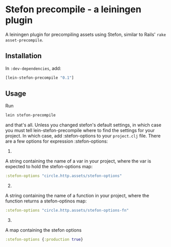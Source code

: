 # Stefon precompile - a leiningen plugin

A leiningen plugin for precompiling assets using Stefon, similar to Rails' `rake asset-precompile`.

## Installation

In `:dev-dependencies`, add:

```clojure
[lein-stefon-precompile "0.1"]
```

## Usage

Run

```bash
lein stefon-precompile
```

and that's all.
Unless you changed stefon's default settings, in which case you must tell lein-stefon-precompile where to find the settings for your project.
In which case, add :stefon-options to your `project.clj` file.
There are a few options for expression :stefon-options:

1.
  A string containing the name of a var in your project, where the var is expected to hold the stefon-options map:

  ```clojure
  :stefon-options "circle.http.assets/stefon-options"
  ```

2.
  A string containing the name of a function in your project, where the function returns a stefon-optinos map:

  ```clojure
  :stefon-options "circle.http.assets/stefon-options-fn"
  ```

3.
  A map containing the stefon options

  ```clojure
  :stefon-options {:production true}
  ```